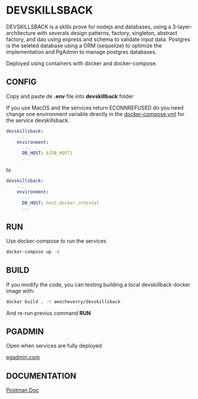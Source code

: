 # DEVSKILLSBACK

DEVSKILLSBACK is a skills prove for nodejs and databases, using a 3-layer-architecture with severals design patterns, factory, singleton, abstract factory, and dao using express and schema to validate input data. Postgres is the seleted database using a ORM (sequelize) to optimize the implementation and PgAdmin to manage postgres databases. 

Deployed using containers with docker and docker-compose.

## CONFIG

Copy and paste de **.env** file into **devskillback** folder


If you use MacOS and the services return ECONNREFUSED do you need change one environment variable directly in the [docker-compose.yml](docker-compose.yml) for the service devskillsback.

```yaml
devskillsback:
    ...
    environment:
      ...
      DB_HOST: ${DB_HOST}
      ...
```
to

```yaml
devskillsback:
    ...
    environment:
      ...
      DB_HOST: host.docker.internal
      ...
```

## RUN

Use docker-compose to run the services

```bash
docker-compose up -d
```

## BUILD

If you modify the code, you can testing building a local devskillback docker image with: 

```bash
docker build . -t aeecheverry/devskillsback
```

And re-run previus command **RUN**

## PGADMIN

Open when services are fully deployed

[pgadmin.com](http://localhost:5050/)

## DOCUMENTATION 

[Postman Doc](https://documenter.getpostman.com/view/21879946/UzJPMuv2)

